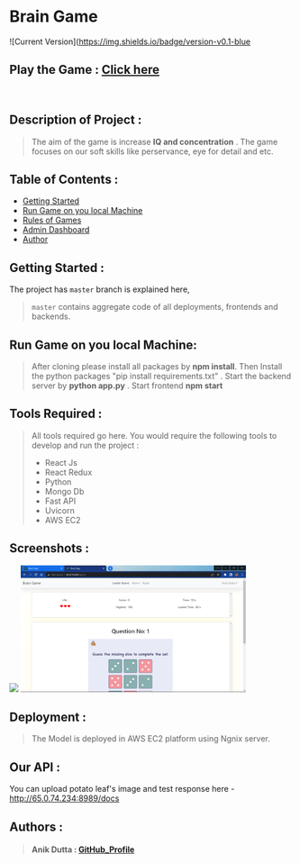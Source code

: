 # Brain Game

![Current Version](https://img.shields.io/badge/version-v0.1-blue

## Play the Game : [Click here](http://65.0.74.234/)

<br>


## Description of Project :
>The aim of the game is increase **IQ and concentration** . The game focuses on our soft skills like perservance, eye for detail and etc. 


## Table of Contents :
- [Getting Started](#getting-started)
- [Run Game on you local Machine](#)
- [Rules of Games](#tools-required)
- [Admin Dashboard](#development)
- [Author](#author)

## Getting Started :

The project has `master` branch is explained here,

> `master` contains aggregate code of all deployments, frontends and backends.

## Run Game on you local Machine:

>After cloning please install all packages by **npm install**. Then Install the python packages "pip install requirements.txt" .
>Start the backend server by **python app.py** .
>Start frontend **npm start**

## Tools Required :

>All tools required go here. You would require the following tools to develop and run the project :
>
>* React Js
>* React Redux
>* Python 
>* Mongo Db
>* Fast API
>* Uvicorn
>* AWS EC2 

## Screenshots :
<img src ="(https://user-images.githubusercontent.com/89339582/232370710-c31b90c1-29f6-4f40-84d1-6f3cf5765d79.png)" width='400px'/>
<img src ="https://github.com/anik0810/E_Litmus-Brain_Game/blob/master/Screenshot%20(14).png?raw=true" width='400px'/>


## Deployment :

>The Model is deployed in AWS EC2 platform using Ngnix server.


## Our API :
You can upload potato leaf's image and test response here - http://65.0.74.234:8989/docs

## Authors :

>#### Anik Dutta : [GitHub_Profile](https://github.com/anik0810)


